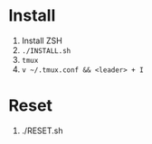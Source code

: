 # Install

1. Install ZSH
2. `./INSTALL.sh`
3. `tmux`
4. `v ~/.tmux.conf && <leader> + I`

# Reset
1. ./RESET.sh

